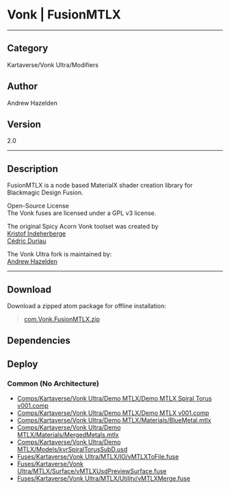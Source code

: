 # Vonk | FusionMTLX
___

## Category
Kartaverse/Vonk Ultra/Modifiers

## Author
Andrew Hazelden

## Version
2.0

___

## Description
<p>FusionMTLX is a node based MaterialX shader creation library for Blackmagic Design Fusion.</p>

<p>Open-Source License<br>
The Vonk fuses are licensed under a GPL v3 license.</p>

<p>The original Spicy Acorn Vonk toolset was created by<br>
<a href="mailto:xmnr0x23@gmail.com">Kristof Indeherberge</a><br>
<a href="mailto:duriau.cedric@live.be">Cédric Duriau</a></p>

<p>The Vonk Ultra fork is maintained by:<br>
<a href="mailto:andrew@andrewhazelden.com">Andrew Hazelden</a></p>

___

## Download

Download a zipped atom package for offline installation:
> [com.Vonk.FusionMTLX.zip](https://gitlab.com/WeSuckLess/Reactor/-/archive/master/Reactor-master.zip?path=Atoms/com.Vonk.FusionMTLX)  

## Dependencies

## Deploy

### Common (No Architecture)

<ul>
<li><a href="https://gitlab.com/WeSuckLess/Reactor/-/blob/master/Atoms/com.Vonk.FusionMTLX/Comps/Kartaverse/Vonk Ultra/Demo MTLX/Demo MTLX Spiral Torus v001.comp?ref_type=heads">Comps/Kartaverse/Vonk Ultra/Demo MTLX/Demo MTLX Spiral Torus v001.comp</a></li>
<li><a href="https://gitlab.com/WeSuckLess/Reactor/-/blob/master/Atoms/com.Vonk.FusionMTLX/Comps/Kartaverse/Vonk Ultra/Demo MTLX/Demo MTLX v001.comp?ref_type=heads">Comps/Kartaverse/Vonk Ultra/Demo MTLX/Demo MTLX v001.comp</a></li>
<li><a href="https://gitlab.com/WeSuckLess/Reactor/-/blob/master/Atoms/com.Vonk.FusionMTLX/Comps/Kartaverse/Vonk Ultra/Demo MTLX/Materials/BlueMetal.mtlx?ref_type=heads">Comps/Kartaverse/Vonk Ultra/Demo MTLX/Materials/BlueMetal.mtlx</a></li>
<li><a href="https://gitlab.com/WeSuckLess/Reactor/-/blob/master/Atoms/com.Vonk.FusionMTLX/Comps/Kartaverse/Vonk Ultra/Demo MTLX/Materials/MergedMetals.mtlx?ref_type=heads">Comps/Kartaverse/Vonk Ultra/Demo MTLX/Materials/MergedMetals.mtlx</a></li>
<li><a href="https://gitlab.com/WeSuckLess/Reactor/-/blob/master/Atoms/com.Vonk.FusionMTLX/Comps/Kartaverse/Vonk Ultra/Demo MTLX/Models/kvrSpiralTorusSubD.usd?ref_type=heads">Comps/Kartaverse/Vonk Ultra/Demo MTLX/Models/kvrSpiralTorusSubD.usd</a></li>
<li><a href="https://gitlab.com/WeSuckLess/Reactor/-/blob/master/Atoms/com.Vonk.FusionMTLX/Fuses/Kartaverse/Vonk Ultra/MTLX/IO/vMTLXToFile.fuse?ref_type=heads">Fuses/Kartaverse/Vonk Ultra/MTLX/IO/vMTLXToFile.fuse</a></li>
<li><a href="https://gitlab.com/WeSuckLess/Reactor/-/blob/master/Atoms/com.Vonk.FusionMTLX/Fuses/Kartaverse/Vonk Ultra/MTLX/Surface/vMTLXUsdPreviewSurface.fuse?ref_type=heads">Fuses/Kartaverse/Vonk Ultra/MTLX/Surface/vMTLXUsdPreviewSurface.fuse</a></li>
<li><a href="https://gitlab.com/WeSuckLess/Reactor/-/blob/master/Atoms/com.Vonk.FusionMTLX/Fuses/Kartaverse/Vonk Ultra/MTLX/Utility/vMTLXMerge.fuse?ref_type=heads">Fuses/Kartaverse/Vonk Ultra/MTLX/Utility/vMTLXMerge.fuse</a></li>
</ul>
